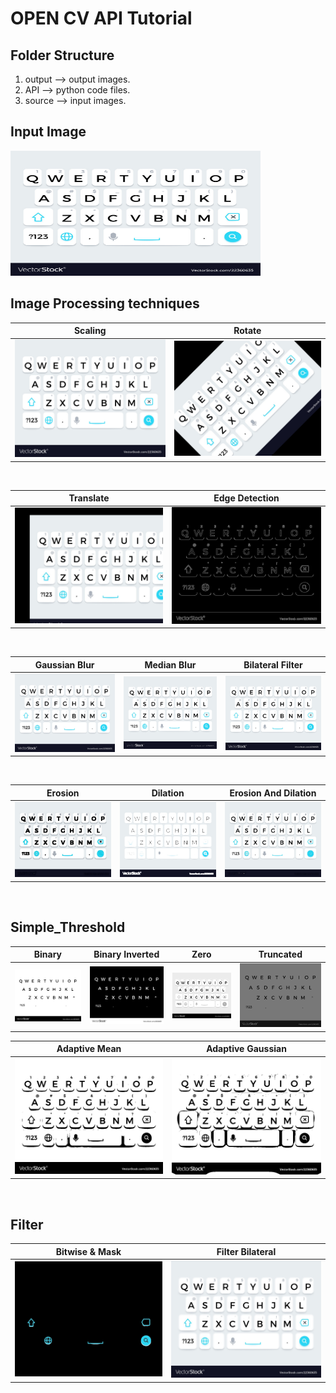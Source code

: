 # OPEN CV API Tutorial
## Folder Structure
  1) output --> output images.
  2) API --> python code files.
  3) source --> input images.


## Input Image<br>
<img src = "https://github.com/maha-prathamesh/OPENCV/blob/main/source/qwerty.jpeg" width="400" height="200">

## Image Processing techniques

Scaling            |  Rotate            
:-------------------------:|:-------------------------:
![](https://github.com/maha-prathamesh/OPENCV/blob/main/source/qwerty.jpeg)  |  ![](https://github.com/maha-prathamesh/OPENCV/blob/main/output/rotate.jpg)

<br>

Translate            |  Edge Detection            
:-------------------------:|:-------------------------:
![](https://github.com/maha-prathamesh/OPENCV/blob/main/output/translate.jpg)  |  ![](https://github.com/maha-prathamesh/OPENCV/blob/main/output/edge.jpg)

<br>

Gaussian Blur            |  Median Blur                |  Bilateral Filter        
:-------------------------:|:-------------------------:|:-------------------------:
![](https://github.com/maha-prathamesh/OPENCV/blob/main/output/Gaussian.jpg)  |  ![](https://github.com/maha-prathamesh/OPENCV/blob/main/output/median.jpg)  |  ![](https://github.com/maha-prathamesh/OPENCV/blob/main/output/bilateral.jpg)

<br>

Erosion           |  Dilation                |  Erosion And Dilation        
:-------------------------:|:-------------------------:|:-------------------------:
![](https://github.com/maha-prathamesh/OPENCV/blob/main/output/erode.jpg)  |  ![](https://github.com/maha-prathamesh/OPENCV/blob/main/output/dilate.jpg)  |  ![](https://github.com/maha-prathamesh/OPENCV/blob/main/output/erode_dilate.jpg)

<br>

## Simple_Threshold 

Binary           |  Binary Inverted                |  Zero                |  Truncated       
:-------------------------:|:-------------------------:|:-------------------------:|:-------------------------:
![](https://github.com/maha-prathamesh/OPENCV/blob/main/output/thr_binary.jpg)  |  ![](https://github.com/maha-prathamesh/OPENCV/blob/main/output/thr_binary_inv.jpg)  |  ![](https://github.com/maha-prathamesh/OPENCV/blob/main/output/thr_tozero.jpg) | ![](https://github.com/maha-prathamesh/OPENCV/blob/main/output/thr_trucated.jpg)

Adaptive Mean            |  Adaptive Gaussian          
:-------------------------:|:-------------------------:
![](https://github.com/maha-prathamesh/OPENCV/blob/main/output/thr_adaptive_mean.jpg)  |  ![](https://github.com/maha-prathamesh/OPENCV/blob/main/output/thr_adpative_gaussian.jpg)

<br>

## Filter

Bitwise & Mask            |  Filter Bilateral            
:-------------------------:|:-------------------------:
![](https://github.com/maha-prathamesh/OPENCV/blob/main/output/filter_bitwise_and_mask.jpg)  |  ![](https://github.com/maha-prathamesh/OPENCV/blob/main/output/filter_bilateral.jpg)
